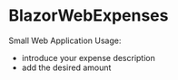# BlazorWebExpenses
Small Web Application
Usage:
  - introduce your expense description
  - add the desired amount
